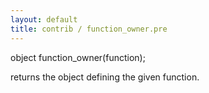 ```yaml
---
layout: default
title: contrib / function_owner.pre
---
```



object function_owner(function);

returns the object defining the given function.

